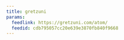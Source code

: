 ```yaml
---
title: gretzuni
params:
  feedlink: https://gretzuni.com/atom/
  feedid: cdb795057cc20e639e3870fb840f9668
---
```

